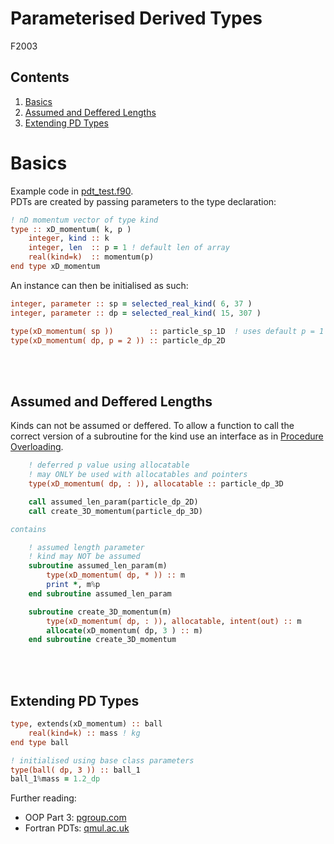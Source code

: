 # Parameterised Derived Types

F2003

## Contents

1. [Basics](#1)
2. [Assumed and Deffered Lengths](#2)
3. [Extending PD Types](#3)

<a name="1"></a>
# Basics
Example code in [pdt_test.f90](../12_lrz_course/PDT/pdt_test.f90).     
PDTs are created by passing parameters to the type declaration:

```fortran
! nD momentum vector of type kind
type :: xD_momentum( k, p )
    integer, kind :: k
    integer, len  :: p = 1 ! default len of array
    real(kind=k)  :: momentum(p)
end type xD_momentum
```

An instance can then be initialised as such:

```fortran
integer, parameter :: sp = selected_real_kind( 6, 37 )
integer, parameter :: dp = selected_real_kind( 15, 307 )

type(xD_momentum( sp ))        :: particle_sp_1D  ! uses default p = 1 
type(xD_momentum( dp, p = 2 )) :: particle_dp_2D
```

<br></br>
<a name="2"></a>
## Assumed and Deffered Lengths

Kinds can not be assumed or deffered. To allow a function to call the correct version of a subroutine for the kind use an interface as in [Procedure Overloading](./06_2_Overloading.md).

```fortran
    ! deferred p value using allocatable
    ! may ONLY be used with allocatables and pointers
    type(xD_momentum( dp, : )), allocatable :: particle_dp_3D

    call assumed_len_param(particle_dp_2D)
    call create_3D_momentum(particle_dp_3D)

contains

    ! assumed length parameter
    ! kind may NOT be assumed
    subroutine assumed_len_param(m)
        type(xD_momentum( dp, * )) :: m
        print *, m%p
    end subroutine assumed_len_param

    subroutine create_3D_momentum(m)
        type(xD_momentum( dp, : )), allocatable, intent(out) :: m
        allocate(xD_momentum( dp, 3 ) :: m)
    end subroutine create_3D_momentum
```

<br></br>
<a name="3"></a>
## Extending PD Types

```fortran
type, extends(xD_momentum) :: ball
    real(kind=k) :: mass ! kg
end type ball

! initialised using base class parameters
type(ball( dp, 3 )) :: ball_1
ball_1%mass = 1.2_dp
```

Further reading:
- OOP Part 3: [pgroup.com](https://www.pgroup.com/blogs/posts/f03-oop-part3.htm)
- Fortran PDTs: [qmul.ac.uk](https://blog.hpc.qmul.ac.uk/fortran-parameterized-derived-types-1.html)